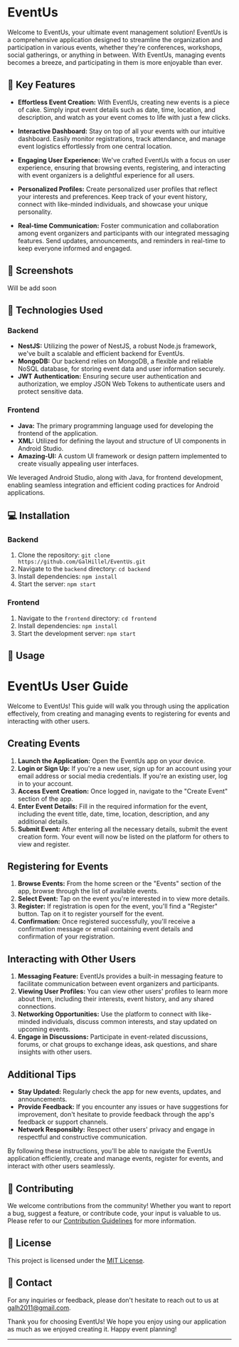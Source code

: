 # EventUs

Welcome to EventUs, your ultimate event management solution! EventUs is a comprehensive application designed to streamline the organization and participation in various events, whether they're conferences, workshops, social gatherings, or anything in between. With EventUs, managing events becomes a breeze, and participating in them is more enjoyable than ever.

## 🌟 Key Features

- **Effortless Event Creation:** With EventUs, creating new events is a piece of cake. Simply input event details such as date, time, location, and description, and watch as your event comes to life with just a few clicks.

- **Interactive Dashboard:** Stay on top of all your events with our intuitive dashboard. Easily monitor registrations, track attendance, and manage event logistics effortlessly from one central location.

- **Engaging User Experience:** We've crafted EventUs with a focus on user experience, ensuring that browsing events, registering, and interacting with event organizers is a delightful experience for all users.

- **Personalized Profiles:** Create personalized user profiles that reflect your interests and preferences. Keep track of your event history, connect with like-minded individuals, and showcase your unique personality.

- **Real-time Communication:** Foster communication and collaboration among event organizers and participants with our integrated messaging features. Send updates, announcements, and reminders in real-time to keep everyone informed and engaged.

## 📸 Screenshots

Will be add soon

## 🚀 Technologies Used

### Backend

- **NestJS:** Utilizing the power of NestJS, a robust Node.js framework, we've built a scalable and efficient backend for EventUs.
- **MongoDB:** Our backend relies on MongoDB, a flexible and reliable NoSQL database, for storing event data and user information securely.
- **JWT Authentication:** Ensuring secure user authentication and authorization, we employ JSON Web Tokens to authenticate users and protect sensitive data.

### Frontend

- **Java:** The primary programming language used for developing the frontend of the application.
- **XML:** Utilized for defining the layout and structure of UI components in Android Studio.
- **Amazing-UI:** A custom UI framework or design pattern implemented to create visually appealing user interfaces.

We leveraged Android Studio, along with Java, for frontend development, enabling seamless integration and efficient coding practices for Android applications.

## 💻 Installation

### Backend

1. Clone the repository: `git clone https://github.com/GalHillel/EventUs.git`
2. Navigate to the `backend` directory: `cd backend`
3. Install dependencies: `npm install`
4. Start the server: `npm start`

### Frontend

1. Navigate to the `frontend` directory: `cd frontend`
2. Install dependencies: `npm install`
3. Start the development server: `npm start`

## 📝 Usage

# EventUs User Guide

Welcome to EventUs! This guide will walk you through using the application effectively, from creating and managing events to registering for events and interacting with other users.

## Creating Events

1. **Launch the Application:** Open the EventUs app on your device.
2. **Login or Sign Up:** If you're a new user, sign up for an account using your email address or social media credentials. If you're an existing user, log in to your account.
3. **Access Event Creation:** Once logged in, navigate to the "Create Event" section of the app.
4. **Enter Event Details:** Fill in the required information for the event, including the event title, date, time, location, description, and any additional details.
5. **Submit Event:** After entering all the necessary details, submit the event creation form. Your event will now be listed on the platform for others to view and register.

## Registering for Events

1. **Browse Events:** From the home screen or the "Events" section of the app, browse through the list of available events.
2. **Select Event:** Tap on the event you're interested in to view more details.
3. **Register:** If registration is open for the event, you'll find a "Register" button. Tap on it to register yourself for the event.
4. **Confirmation:** Once registered successfully, you'll receive a confirmation message or email containing event details and confirmation of your registration.

## Interacting with Other Users

1. **Messaging Feature:** EventUs provides a built-in messaging feature to facilitate communication between event organizers and participants.
2. **Viewing User Profiles:** You can view other users' profiles to learn more about them, including their interests, event history, and any shared connections.
3. **Networking Opportunities:** Use the platform to connect with like-minded individuals, discuss common interests, and stay updated on upcoming events.
4. **Engage in Discussions:** Participate in event-related discussions, forums, or chat groups to exchange ideas, ask questions, and share insights with other users.

## Additional Tips

- **Stay Updated:** Regularly check the app for new events, updates, and announcements.
- **Provide Feedback:** If you encounter any issues or have suggestions for improvement, don't hesitate to provide feedback through the app's feedback or support channels.
- **Network Responsibly:** Respect other users' privacy and engage in respectful and constructive communication.

By following these instructions, you'll be able to navigate the EventUs application efficiently, create and manage events, register for events, and interact with other users seamlessly.

## 🤝 Contributing

We welcome contributions from the community! Whether you want to report a bug, suggest a feature, or contribute code, your input is valuable to us. Please refer to our [Contribution Guidelines](CONTRIBUTING.md) for more information.

## 📄 License

This project is licensed under the [MIT License](LICENSE).

## 📧 Contact

For any inquiries or feedback, please don't hesitate to reach out to us at [galh2011@gmail.com](mailto:galh2011@gmail.com).

Thank you for choosing EventUs! We hope you enjoy using our application as much as we enjoyed creating it. Happy event planning!

---

